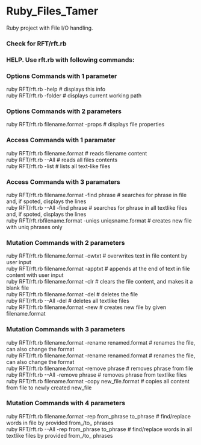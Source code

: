 # Ruby_Files_Tamer
Ruby project with File I/O handling.

### Check for RFT/rft.rb ###

### HELP. Use rft.rb with following commands: ###

### Options Commands with 1 parameter ###
ruby RFT/rft.rb -help # displays this info <br />
ruby RFT/rft.rb -folder # displays current working path <br />

### Options Commands with 2 parameters ###
ruby RFT/rft.rb filename.format -props # displays file properties <br />

### Access Commands with 1 paramater ###
ruby RFT/rft.rb filename.format # reads filename content <br />
ruby RFT/rft.rb --All # reads all files contents <br />
ruby RFT/rft.rb -list # lists all text-like files <br />

### Access Commands with 3 paramaters ###
ruby RFT/rft.rb filename.format -find phrase # searches for phrase in file and, if spoted, displays the lines <br />
ruby RFT/rft.rb --All -find phrase # searches for phrase in all textlike files and, if spoted, displays the lines <br />
ruby RFT/rft.rbfilename.format -uniqs uniqsname.format # creates new file with uniq phrases only <br />

### Mutation Commands with 2 parameters ###
ruby RFT/rft.rb filename.format -owtxt # overwrites text in file content by user input <br />
ruby RFT/rft.rb filename.format -apptxt # appends at the end of text in file content with user input <br />
ruby RFT/rft.rb filename.format -clr # clears the file content, and makes it a blank file <br />
ruby RFT/rft.rb filename.format -del # deletes the file <br />
ruby RFT/rft.rb --All -del # deletes all textlike files <br />
ruby RFT/rft.rb filename.format -new # creates new file by given filename.format <br />

### Mutation Commands with 3 parameters ###
ruby RFT/rft.rb filename.format -rename renamed.format # renames the file, can also change the format <br />
ruby RFT/rft.rb filename.format -rename renamed.format # renames the file, can also change the format <br />
ruby RFT/rft.rb filename.format -remove phrase # removes phrase from file <br />
ruby RFT/rft.rb --All -remove phrase # removes phrase from textlike files <br />
ruby RFT/rft.rb filename.format -copy new_file.format # copies all content from file to newly created new_file <br />

### Mutation Commands with 4 parameters ###
ruby RFT/rft.rb filename.format -rep from_phrase to_phrase # find/replace words in file by provided from_/to_ phrases <br />
ruby RFT/rft.rb --All -rep from_phrase to_phrase # find/replace words in all textlike files by provided from_/to_ phrases <br />

